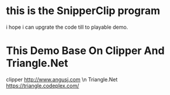 # this is the SnipperClip program

i hope i can upgrate the code till to playable demo.


# This Demo Base On Clipper And Triangle.Net

clipper http://www.angusj.com  \n
Triangle.Net https://triangle.codeplex.com/